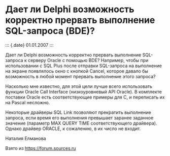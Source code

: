 Дает ли Delphi возможность корректно прервать выполнение SQL-запроса (BDE)?
===========================================================================

::: {.date}
01.01.2007
:::

Дает ли Delphi возможность корректно прервать выполнение SQL-запроса к
серверу Oracle с помощью BDE? Например, чтобы при использовании с SQL
Plus после отправки SQL-запроса на выполнение на экране появлялось окно
с кнопкой Cancel, которое давало бы возможность в любой момент прервать
выполнение этого запроса?

Насколько мне известно, для этой цели лучше всего использовать функции
Oracle Call Interface (низкоуровневый API Oracle). В комплекте поставки
Oracle есть соответствующие примеры для C, и переписать их на Pascal
несложно.

Некоторые драйверы SQL Link позволяют прекратить выполнение запроса,
если время его выполнения превышает заранее заданное значение (параметр
MAX QUERY TIME соответствующего драйвера). Однако драйвер ORACLE, к
сожалению, в их число не входит.

Наталия Елманова

Взято из <https://forum.sources.ru>
